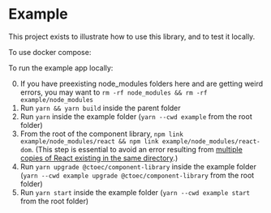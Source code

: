# Example

This project exists to illustrate how to use this library, and to test it locally.

To use docker compose:

To run the example app locally:

0. If you have preexisting node_modules folders here and are getting weird errors, you may want to `rm -rf node_modules && rm -rf example/node_modules`
1. Run `yarn && yarn build` inside the parent folder
1. Run `yarn` inside the example folder (`yarn --cwd example` from the root folder)
1. From the root of the component library, `npm link example/node_modules/react && npm link example/node_modules/react-dom`. (This step is essential to avoid an error resulting from [multiple copies of React existing in the same directory](https://github.com/facebook/react/issues/13991).)
1. Run `yarn upgrade @ctoec/component-library` inside the example folder (`yarn --cwd example upgrade @ctoec/component-library` from the root folder)
1. Run `yarn start` inside the example folder (`yarn --cwd example start` from the root folder)
